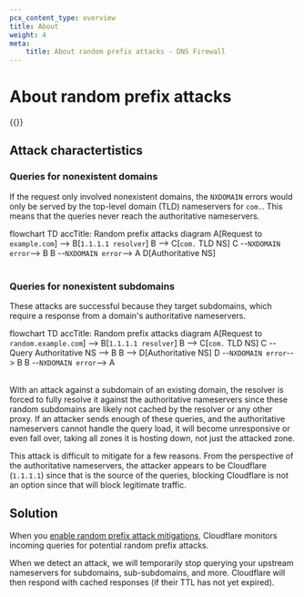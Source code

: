 ```yaml
---
pcx_content_type: overview
title: About
weight: 4
meta:
    title: About random prefix attacks - DNS Firewall
---
```


# About random prefix attacks

{{<render file="_random-prefix-attack-definition.md">}}
<br/>

## Attack charactertistics

### Queries for nonexistent domains

If the request only involved nonexistent domains, the `NXDOMAIN` errors would only be served by the top-level domain (TLD) nameservers for `com.`. This means that the queries never reach the authoritative nameservers.

<div class="mermaid">
    flowchart TD
      accTitle: Random prefix attacks diagram
      A[Request to <code>example.com</code>] --> B[<code>1.1.1.1 resolver</code>]
      B --> C[<code>com.</code> TLD NS]
      C --<code>NXDOMAIN error</code>--> B
      B --<code>NXDOMAIN error</code>--> A
      D[Authoritative NS]
</div>
<br/>

### Queries for nonexistent subdomains

These attacks are successful because they target subdomains, which require a response from a domain's authoritative nameservers. 

<div class="mermaid">
    flowchart TD
      accTitle: Random prefix attacks diagram
      A[Request to <code>random.example.com</code>] --> B[<code>1.1.1.1 resolver</code>]
      B --> C[<code>com.</code> TLD NS]
      C -- Query Authoritative NS --> B
      B --> D[Authoritative NS]
      D --<code>NXDOMAIN error</code>--> B
      B --<code>NXDOMAIN error</code>--> A
</div>
<br/>

With an attack against a subdomain of an existing domain, the resolver is forced to fully resolve it against the authoritative nameservers since these random subdomains are likely not cached by the resolver or any other proxy. If an attacker sends enough of these queries, and the authoritative nameservers cannot handle the query load, it will become unresponsive or even fall over, taking all zones it is hosting down, not just the attacked zone.

This attack is difficult to mitigate for a few reasons. From the perspective of the authoritative nameservers, the attacker appears to be Cloudflare (`1.1.1.1`) since that is the source of the queries, blocking Cloudflare is not an option since that will block legitimate traffic.

## Solution

When you [enable random prefix attack mitigations](/dns/dns-firewall/random-prefix-attacks/setup/), Cloudflare monitors incoming queries for potential random prefix attacks.

When we detect an attack, we will temporarily stop querying your upstream nameservers for subdomains, sub-subdomains, and more. Cloudflare will then respond with cached responses (if their TTL has not yet expired).